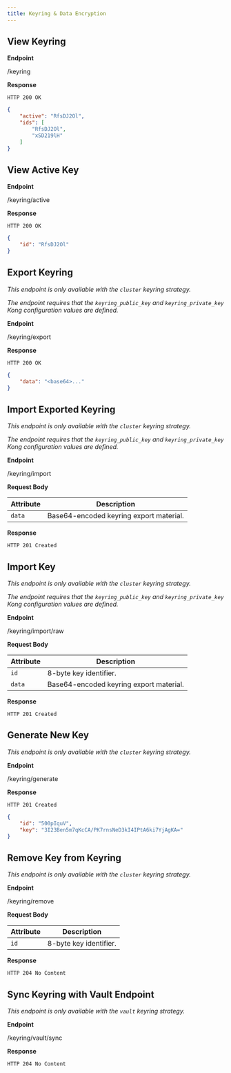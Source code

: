 ```yaml
---
title: Keyring & Data Encryption
---
```


## View Keyring
**Endpoint**

<div class="endpoint get">/keyring</div>

**Response**

```
HTTP 200 OK
```

```json
{
    "active": "RfsDJ2Ol",
    "ids": [
        "RfsDJ2Ol",
        "xSD219lH"
    ]
}

```

## View Active Key
**Endpoint**

<div class="endpoint get">/keyring/active</div>

**Response**

```
HTTP 200 OK
```

```json
{
    "id": "RfsDJ2Ol"
}

```

## Export Keyring

*This endpoint is only available with the `cluster` keyring strategy.*

*The endpoint requires that the `keyring_public_key` and `keyring_private_key` Kong configuration values are defined.*

**Endpoint**

<div class="endpoint post">/keyring/export</div>

**Response**

```
HTTP 200 OK
```

```json
{
    "data": "<base64>..."
}
```

## Import Exported Keyring

*This endpoint is only available with the `cluster` keyring strategy.*

*The endpoint requires that the `keyring_public_key` and `keyring_private_key` Kong configuration values are defined.*

**Endpoint**

<div class="endpoint post">/keyring/import</div>

**Request Body**

| Attribute        | Description                   |
| ---------        | -----------                   |
| `data`           | Base64-encoded keyring export material. |


**Response**

```
HTTP 201 Created
```

## Import Key

*This endpoint is only available with the `cluster` keyring strategy.*

*The endpoint requires that the `keyring_public_key` and `keyring_private_key` Kong configuration values are defined.*

**Endpoint**

<div class="endpoint post">/keyring/import/raw</div>

**Request Body**

| Attribute        | Description                   |
| ---------        | -----------                   |
| `id`             | 8-byte key identifier.        |
| `data`           | Base64-encoded keyring export material. |

**Response**

```
HTTP 201 Created
```

## Generate New Key

*This endpoint is only available with the `cluster` keyring strategy.*

**Endpoint**

<div class="endpoint post">/keyring/generate</div>

**Response**

```
HTTP 201 Created
```

```json
{
    "id": "500pIquV",
    "key": "3I23Ben5m7qKcCA/PK7rnsNeD3kI4IPtA6ki7YjAgKA="
}
```

## Remove Key from Keyring

*This endpoint is only available with the `cluster` keyring strategy.*

**Endpoint**

<div class="endpoint post">/keyring/remove</div>

**Request Body**

| Attribute        | Description                   |
| ---------        | -----------                   |
| `id`             | 8-byte key identifier.        |


**Response**

```
HTTP 204 No Content
```

## Sync Keyring with Vault Endpoint

*This endpoint is only available with the `vault` keyring strategy.*

**Endpoint**

<div class="endpoint post">/keyring/vault/sync</div>

**Response**

```
HTTP 204 No Content
```
